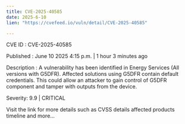 ```yaml
---
title: CVE-2025-40585
date: 2025-6-10
lien: "https://cvefeed.io/vuln/detail/CVE-2025-40585"

---
```


CVE ID : CVE-2025-40585

Published :  June 10
2025
4:15 p.m. | 1 hour
3 minutes ago

Description : A vulnerability has been identified in Energy Services (All versions with G5DFR). Affected solutions using G5DFR contain default credentials. This could allow an attacker to gain control of G5DFR component and tamper with outputs from the device.

Severity: 9.9 | CRITICAL

Visit the link for more details
such as CVSS details
affected products
timeline
and more...
